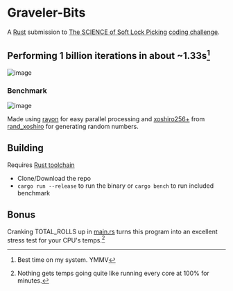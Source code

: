 # Graveler-Bits

A [Rust](https://www.rust-lang.org/) submission to [The SCIENCE of Soft Lock Picking](https://youtu.be/M8C8dHQE2Ro) [coding challenge](https://github.com/arhourigan/graveler).

## Performing 1 billion iterations in about ~1.33s[^1]

![image](https://github.com/user-attachments/assets/4cdb2436-0e16-4f3c-80a4-8dea21e10f4b)

### Benchmark

![image](https://github.com/user-attachments/assets/393bc564-f2ae-4570-a0c8-daccf67bf66e)


Made using [rayon](https://github.com/rayon-rs/rayon) for easy parallel processing and [xoshiro256+](https://prng.di.unimi.it/) from [rand_xoshiro](https://github.com/rust-random/rngs/tree/master/rand_xoshiro) for generating random numbers.

## Building
Requires [Rust toolchain](https://www.rust-lang.org/tools/install)

- Clone/Download the repo
- `cargo run --release` to run the binary or `cargo bench` to run included benchmark


## Bonus
Cranking TOTAL_ROLLS up in [main.rs](https://github.com/JonRatzell/Graveler-Bits/blob/main/src/main.rs) turns this program into an excellent stress test for your CPU's temps.[^2]



[^1]: Best time on my system. YMMV
[^2]: Nothing gets temps going quite like running every core at 100% for minutes.
